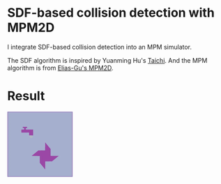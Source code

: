 # SDF-based collision detection with MPM2D
I integrate SDF-based collision detection into an MPM simulator.

The SDF algorithm is inspired by Yuanming Hu's [Taichi](https://github.com/yuanming-hu/taichi).
And the MPM algorithm is from [Elias-Gu's MPM2D](https://github.com/Elias-Gu/MPM2D).

# Result
![result](./video/output.gif)
